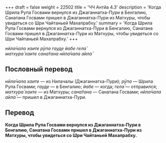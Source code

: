 +++
draft = false
weight = 22502
title = 'ЧЧ Антйа 4.3'
description = 'Когда Шрила Рупа Госвами вернулся из Джаганнатха-Пури в Бенгалию, Санатана Госвами пришел в Джаганнатха-Пури из Матхуры, чтобы увидеться со Шри Чайтаньей Махапрабху.'
summary = 'Когда Шрила Рупа Госвами вернулся из Джаганнатха-Пури в Бенгалию, Санатана Госвами пришел в Джаганнатха-Пури из Матхуры, чтобы увидеться со Шри Чайтаньей Махапрабху.'
+++

_нӣла̄чала хаите рӯпа гауд̣е йабе гела̄  
матхура̄ хаите сана̄тана нӣла̄чала а̄ила̄_

## Пословный перевод

_нӣла̄чала_ _хаите_ — из Нилачалы (Джаганнатха-Пури); _рӯпа_ — Шрила Рупа Госвами; _гауд̣е_ — в Бенгалию; _йабе_ — когда; _гела̄_ — отправился; _матхура̄_ _хаите_ — из Матхуры; _сана̄тана_ — Санатана Госвами; _нӣла̄чала_ _а̄ила̄_ — пришел в Джаганнатха-Пури.

## Перевод

**Когда Шрила Рупа Госвами вернулся из Джаганнатха-Пури в Бенгалию, Санатана Госвами пришел в Джаганнатха-Пури из Матхуры, чтобы увидеться со Шри Чайтаньей Махапрабху.**
